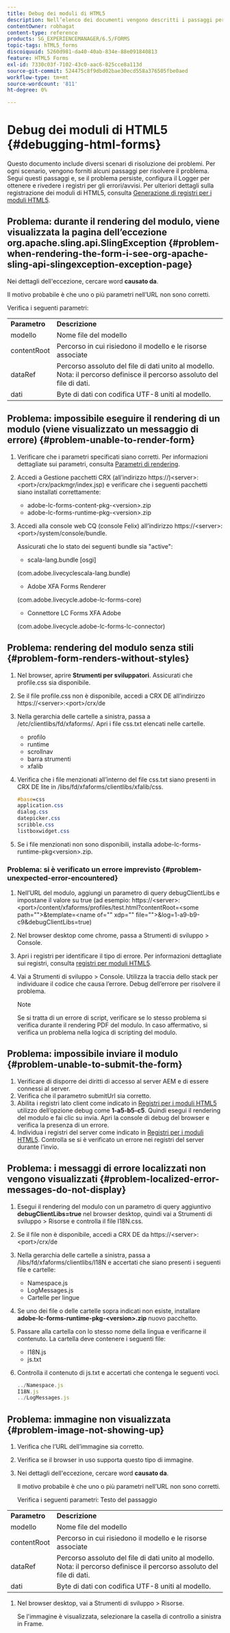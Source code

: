 ```yaml
---
title: Debug dei moduli di HTML5
description: Nell’elenco dei documenti vengono descritti i passaggi per la risoluzione di vari problemi noti.
contentOwner: robhagat
content-type: reference
products: SG_EXPERIENCEMANAGER/6.5/FORMS
topic-tags: hTML5_forms
discoiquuid: 5260d981-da40-40ab-834e-88e091840813
feature: HTML5 Forms
exl-id: 7330c03f-7102-43c0-aac6-825cce8a113d
source-git-commit: 524475c8f9dbd02bae30ecd558a376505fbe0aed
workflow-type: tm+mt
source-wordcount: '811'
ht-degree: 0%

---
```


# Debug dei moduli di HTML5 {#debugging-html-forms}

Questo documento include diversi scenari di risoluzione dei problemi. Per ogni scenario, vengono forniti alcuni passaggi per risolvere il problema. Segui questi passaggi e, se il problema persiste, configura il Logger per ottenere e rivedere i registri per gli errori/avvisi. Per ulteriori dettagli sulla registrazione dei moduli di HTML5, consulta [Generazione di registri per i moduli HTML5](/help/forms/using/enable-logs.md).

## Problema: durante il rendering del modulo, viene visualizzata la pagina dell’eccezione org.apache.sling.api.SlingException {#problem-when-rendering-the-form-i-see-org-apache-sling-api-slingexception-exception-page}

Nei dettagli dell&#39;eccezione, cercare word **causato da**.

Il motivo probabile è che uno o più parametri nell’URL non sono corretti.

Verifica i seguenti parametri:

<table>
 <tbody>
  <tr>
   <td><strong>Parametro</strong></td>
   <td><strong>Descrizione</strong></td>
  </tr>
  <tr>
   <td>modello</td>
   <td>Nome file del modello</td>
  </tr>
  <tr>
   <td>contentRoot</td>
   <td>Percorso in cui risiedono il modello e le risorse associate</td>
  </tr>
  <tr>
   <td>dataRef</td>
   <td>Percorso assoluto del file di dati unito al modello.<br /> Nota: il percorso definisce il percorso assoluto del file di dati.</td>
  </tr>
  <tr>
   <td>dati</td>
   <td>Byte di dati con codifica UTF-8 uniti al modello.</td>
  </tr>
 </tbody>
</table>

## Problema: impossibile eseguire il rendering di un modulo (viene visualizzato un messaggio di errore) {#problem-unable-to-render-form}

1. Verificare che i parametri specificati siano corretti. Per informazioni dettagliate sui parametri, consulta [Parametri di rendering](#problem-when-rendering-the-form-i-see-org-apache-sling-api-slingexception-exception-page).
1. Accedi a Gestione pacchetti CRX (all’indirizzo https://)&lt;server>:&lt;port>/crx/packmgr/index.jsp) e verificare che i seguenti pacchetti siano installati correttamente:

   * adobe-lc-forms-content-pkg-&lt;version>.zip
   * adobe-lc-forms-runtime-pkg-&lt;version>.zip

1. Accedi alla console web CQ (console Felix) all’indirizzo https://&lt;server>:&lt;port>/system/console/bundle.

   Assicurati che lo stato dei seguenti bundle sia &quot;active&quot;:

   * scala-lang.bundle [osgi]

   (com.adobe.livecyclescala-lang.bundle)

   * Adobe XFA Forms Renderer

   (com.adobe.livecycle.adobe-lc-forms-core)

   * Connettore LC Forms XFA Adobe

   (com.adobe.livecycle.adobe-lc-forms-lc-connector)

## Problema: rendering del modulo senza stili {#problem-form-renders-without-styles}

1. Nel browser, aprire **Strumenti per sviluppatori**. Assicurati che profile.css sia disponibile.
1. Se il file profile.css non è disponibile, accedi a CRX DE all’indirizzo https://&lt;server>:&lt;port>/crx/de
1. Nella gerarchia delle cartelle a sinistra, passa a /etc/clientlibs/fd/xfaforms/. Apri i file css.txt elencati nelle cartelle.

   * profilo
   * runtime
   * scrollnav
   * barra strumenti
   * xfalib

1. Verifica che i file menzionati all’interno del file css.txt siano presenti in CRX DE lite in /libs/fd/xfaforms/clientlibs/xfalib/css.

   ```css
   #base=css
   application.css
   dialog.css
   datepicker.css
   scribble.css
   listboxwidget.css
   ```

1. Se i file menzionati non sono disponibili, installa adobe-lc-forms-runtime-pkg&lt;version>.zip.

### Problema: si è verificato un errore imprevisto {#problem-unexpected-error-encountered}

1. Nell’URL del modulo, aggiungi un parametro di query debugClientLibs e impostane il valore su true (ad esempio: https://&lt;server>:&lt;port>/content/xfaforms/profiles/test.html?contentRoot=&lt;some path=&quot;&quot;>&amp;template=&lt;name of=&quot;&quot; xdp=&quot;&quot; file=&quot;&quot;>&amp;log=1-a9-b9-c9&amp;debugClientLibs=true)
1. Nel browser desktop come chrome, passa a Strumenti di sviluppo > Console.
1. Apri i registri per identificare il tipo di errore. Per informazioni dettagliate sui registri, consulta [registri per moduli HTML5](/help/forms/using/enable-logs.md).
1. Vai a Strumenti di sviluppo > Console. Utilizza la traccia dello stack per individuare il codice che causa l’errore. Debug dell’errore per risolvere il problema.

   >[!NOTE]
   >
   >Se si tratta di un errore di script, verificare se lo stesso problema si verifica durante il rendering PDF del modulo. In caso affermativo, si verifica un problema nella logica di scripting del modulo.

## Problema: impossibile inviare il modulo {#problem-unable-to-submit-the-form}

1. Verificare di disporre dei diritti di accesso al server AEM e di essere connessi al server.
1. Verifica che il parametro submitUrl sia corretto.
1. Abilita i registri lato client come indicato in [Registri per i moduli HTML5](/help/forms/using/enable-logs.md) utilizzo dell’opzione debug come **1-a5-b5-c5**. Quindi esegui il rendering del modulo e fai clic su invia. Apri la console di debug del browser e verifica la presenza di un errore.
1. Individua i registri del server come indicato in [Registri per i moduli HTML5](/help/forms/using/enable-logs.md). Controlla se si è verificato un errore nei registri del server durante l’invio.

## Problema: i messaggi di errore localizzati non vengono visualizzati {#problem-localized-error-messages-do-not-display}

1. Esegui il rendering del modulo con un parametro di query aggiuntivo **debugClientLibs=true** nel browser desktop, quindi vai a Strumenti di sviluppo > Risorse e controlla il file I18N.css.
1. Se il file non è disponibile, accedi a CRX DE da https://&lt;server>:&lt;port>/crx/de
1. Nella gerarchia delle cartelle a sinistra, passa a /libs/fd/xfaforms/clientlibs/I18N e accertati che siano presenti i seguenti file e cartelle:

   * Namespace.js
   * LogMessages.js
   * Cartelle per lingue

1. Se uno dei file o delle cartelle sopra indicati non esiste, installare **adobe-lc-forms-runtime-pkg-&lt;version>.zip** nuovo pacchetto.
1. Passare alla cartella con lo stesso nome della lingua e verificarne il contenuto. La cartella deve contenere i seguenti file:

   * I18N.js
   * js.txt

1. Controlla il contenuto di js.txt e accertati che contenga le seguenti voci.

   ```javascript
   ../Namespace.js
   I18N.js
   ../LogMessages.js
   ```

## Problema: immagine non visualizzata {#problem-image-not-showing-up}

1. Verifica che l’URL dell’immagine sia corretto.
1. Verifica se il browser in uso supporta questo tipo di immagine.
1. Nei dettagli dell&#39;eccezione, cercare word **causato da**.

   Il motivo probabile è che uno o più parametri nell’URL non sono corretti.

   Verifica i seguenti parametri: Testo del passaggio

<table>
 <tbody>
  <tr>
   <td><strong>Parametro</strong></td>
   <td><strong>Descrizione</strong></td>
  </tr>
  <tr>
   <td>modello</td>
   <td>Nome file del modello</td>
  </tr>
  <tr>
   <td>contentRoot</td>
   <td>Percorso in cui risiedono il modello e le risorse associate</td>
  </tr>
  <tr>
   <td>dataRef</td>
   <td>Percorso assoluto del file di dati unito al modello.<br /> Nota: il percorso definisce il percorso assoluto del file di dati.</td>
  </tr>
  <tr>
   <td>dati</td>
   <td>Byte di dati con codifica UTF-8 uniti al modello.</td>
  </tr>
 </tbody>
</table>

1. Nel browser desktop, vai a Strumenti di sviluppo > Risorse.

   Se l&#39;immagine è visualizzata, selezionare la casella di controllo a sinistra in Frame.
